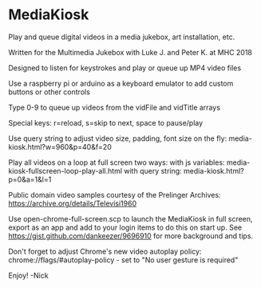 # MediaKiosk
Play and queue digital videos in a media jukebox, art installation, etc.

Written for the Multimedia Jukebox with Luke J. and Peter K. at MHC 2018

Designed to listen for keystrokes and play or queue up MP4 video files

Use a raspberry pi or arduino as a keyboard emulator to add 
custom buttons or other controls

Type 0-9 to queue up videos from the vidFile and vidTitle arrays

Special keys: r=reload, s=skip to next, space to pause/play

Use query string to adjust video size, padding, font size on the fly:
media-kiosk.html?w=960&p=40&f=20

Play all videos on a loop at full screen two ways:
with js variables: media-kiosk-fullscreen-loop-play-all.html
with query string: media-kiosk.html?p=0&a=1&l=1

Public domain video samples courtesy of the Prelinger Archives: 
https://archive.org/details/Televisi1960

Use open-chrome-full-screen.scp to launch the MediaKiosk in full screen,
export as an app and add to your login items to do this on start up.
See https://gist.github.com/dankeezer/9696910 for more background and tips.

Don't forget to adjust Chrome's new video autoplay policy:
chrome://flags/#autoplay-policy - set to "No user gesture is required"

Enjoy! -Nick
